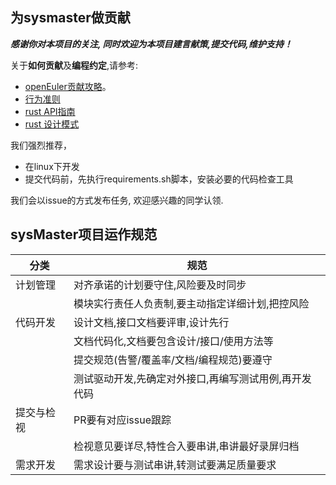 ## 为sysmaster做贡献

  ***感谢你对本项目的关注, 同时欢迎为本项目建言献策,提交代码,维护支持！***

关于**如何贡献**及**编程约定**,请参考:

- [openEuler贡献攻略](https://www.openeuler.org/zh/community/contribution/)。
- [行为准则](https://www.openeuler.org/zh/community/conduct/)
- [rust API指南](https://zjp-cn.github.io/api-guidelines/)
- [rust 设计模式](http://chuxiuhong.com/chuxiuhong-rust-patterns-zh/)

我们强烈推荐，

- 在linux下开发
- 提交代码前，先执行requirements.sh脚本，安装必要的代码检查工具

我们会以issue的方式发布任务, 欢迎感兴趣的同学认领.

## sysMaster项目运作规范
| 分类       | 规范                                                  |
| ---------- | ----------------------------------------------------- |
| 计划管理   | 对齐承诺的计划要守住,风险要及时同步                   |
|            | 模块实行责任人负责制,要主动指定详细计划,把控风险      |
| 代码开发   | 设计文档,接口文档要评审,设计先行                      |
|            | 文档代码化,文档要包含设计/接口/使用方法等             |
|            | 提交规范(告警/覆盖率/文档/编程规范)要遵守             |
|            | 测试驱动开发,先确定对外接口,再编写测试用例,再开发代码 |
| 提交与检视 | PR要有对应issue跟踪                                   |
|            | 检视意见要详尽,特性合入要串讲,串讲最好录屏归档        |
| 需求开发   | 需求设计要与测试串讲,转测试要满足质量要求             |
